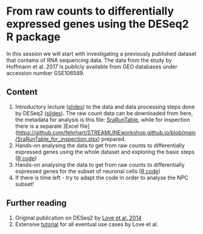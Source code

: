 # From raw counts to differentially expressed genes using the DESeq2 R package
In this session we will start with investigating a previously published dataset that contains of RNA sequencing data. The data from the study by Hoffmann et al. 2017 is publicly available from GEO databases under accession number GSE106589.

## Content
1. Introductory lecture ([slides](https://github.com/fehrhart/STREAMLINEworkshop.github.io/blob/main/Dataset.pptx)) to the data and data processing steps done by DESeq2 ([slides](https://github.com/fehrhart/STREAMLINEworkshop.github.io/blob/main/DESeq2.pptx)). The raw count data can be downloaded from here, the metadata for analysis is this file: [SraRunTable](https://github.com/fehrhart/STREAMLINEworkshop.github.io/blob/main/SraRunTable.txt), while for inspection there is a separate ]Excel file](https://github.com/fehrhart/STREAMLINEworkshop.github.io/blob/main/SraRunTable_for_inspection.xlsx) prepared.
2. Hands-on analysing the data to get from raw counts to differentially expressed genes using the whole dataset and exploring the basic steps ([R code](https://github.com/fehrhart/STREAMLINEworkshop.github.io/blob/main/DESeq2_GSE106589_V1.R))
3. Hands-on analysing the data to get from raw counts to differentially expressed genes for the subset of neuronal cells ([R code](https://github.com/fehrhart/STREAMLINEworkshop.github.io/blob/main/DESeq2_GSE106589_FBneurons.R))
4. If there is time left - try to adapt the code in order to analyse the NPC subset!

## Further reading
1. Original publication on DESeq2 by [Love et al. 2014](https://doi.org/10.1186/s13059-014-0550-8)
2. Extensive [tutorial](https://bioconductor.org/packages/devel/bioc/vignettes/DESeq2/inst/doc/DESeq2.html) for all eventual use cases by Love et al. 
